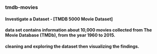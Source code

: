 ### tmdb-movies
#### Investigate a Dataset - [TMDB 5000 Movie Dataset]
#### data set contains information about 10,000 movies collected from The Movie Database (TMDb), from the year 1960 to 2015.
#### cleaning and exploring the dataset then visualizing the findings.
